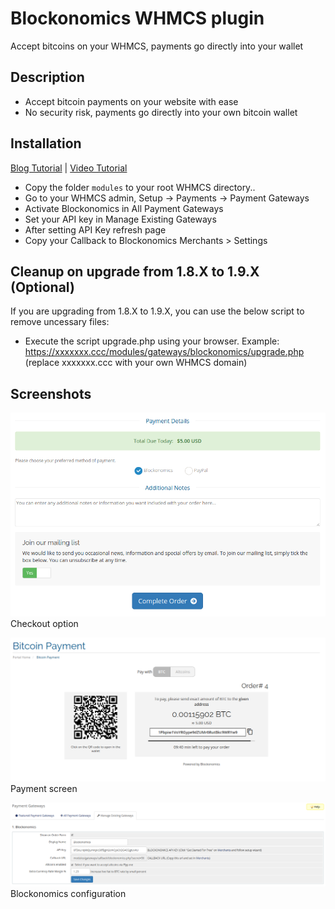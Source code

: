 # Blockonomics WHMCS plugin #
Accept bitcoins on your WHMCS, payments go directly into your wallet

## Description ##
- Accept bitcoin payments on your website with ease
- No security risk, payments go directly into your own bitcoin wallet

## Installation ##
[Blog Tutorial](https://blog.blockonomics.co/friendly-bitcoin-payments-for-web-hosting-businesses-using-whmcs-88de8eef4e81) | [Video Tutorial](https://www.youtube.com/watch?v=jORcxsV-OOg)

- Copy the folder `modules` to your root WHMCS directory..
- Go to your WHMCS admin, Setup -> Payments -> Payment Gateways
- Activate Blockonomics in All Payment Gateways
- Set your API key in Manage Existing Gateways
- After setting API Key refresh page
- Copy your Callback to Blockonomics Merchants > Settings

## Cleanup on upgrade from 1.8.X to 1.9.X  (Optional) ##
If you are upgrading from 1.8.X to 1.9.X, you can use the below script to remove uncessary files: 
 
- Execute the script upgrade.php using your browser. Example: https://xxxxxxx.ccc/modules/gateways/blockonomics/upgrade.php (replace xxxxxxx.ccc with your own WHMCS domain)

## Screenshots ##

![](screenshots/screenshot-1.png)
Checkout option

![](screenshots/screenshot-2.png)
Payment screen

![](screenshots/screenshot-3.png)
Blockonomics configuration
